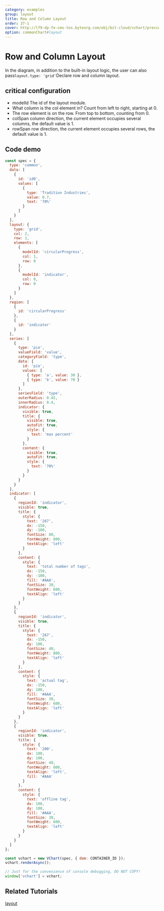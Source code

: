 ```yaml
---
category: examples
group: layout
title: Row and Column Layout
order: 37-1
cover: http://lf9-dp-fe-cms-tos.byteorg.com/obj/bit-cloud/vchart/preview/layout/grid-layout.png
option: commonChart#layout
---
```


# Row and Column Layout

In the diagram, in addition to the built-in layout logic, the user can also pass`layout.type: 'grid'`Declare row and column layout.

## critical configuration

- modelId The id of the layout module.
- What column is the col element in? Count from left to right, starting at 0.
- The row element is on the row. From top to bottom, counting from 0.
- colSpan column direction, the current element occupies several columns, the default value is 1.
- rowSpan row direction, the current element occupies several rows, the default value is 1.

## Code demo

```javascript livedemo
const spec = {
  type: 'common',
  data: [
    {
      id: 'id0',
      values: [
        {
          type: 'Tradition Industries',
          value: 0.7,
          text: '70%'
        }
      ]
    }
  ],
  layout: {
    type: 'grid',
    col: 2,
    row: 1,
    elements: [
      {
        modelId: 'circularProgress',
        col: 1,
        row: 0
      },
      {
        modelId: 'indicator',
        col: 0,
        row: 0
      }
    ]
  },
  region: [
    {
      id: 'circularProgress'
    },
    {
      id: 'indicator'
    }
  ],
  series: [
    {
      type: 'pie',
      valueField: 'value',
      categoryField: 'type',
      data: {
        id: 'pie',
        values: [
          { type: 'a', value: 30 },
          { type: 'b', value: 70 }
        ]
      },
      seriesField: 'type',
      outerRadius: 0.45,
      innerRadius: 0.4,
      indicator: {
        visible: true,
        title: {
          visible: true,
          autoFit: true,
          style: {
            text: 'max percent'
          }
        },
        content: {
          visible: true,
          autoFit: true,
          style: {
            text: '70%'
          }
        }
      }
    }
  ],
  indicator: [
    {
      regionId: 'indicator',
      visible: true,
      title: {
        style: {
          text: '267',
          dx: -150,
          dy: -100,
          fontSize: 80,
          fontWeight: 800,
          textAlign: 'left'
        }
      },
      content: {
        style: {
          text: 'total number of tags',
          dx: -150,
          dy: -100,
          fill: '#AAA',
          fontSize: 30,
          fontWeight: 600,
          textAlign: 'left'
        }
      }
    },
    {
      regionId: 'indicator',
      visible: true,
      title: {
        style: {
          text: '267',
          dx: -150,
          dy: 100,
          fontSize: 40,
          fontWeight: 800,
          textAlign: 'left'
        }
      },
      content: {
        style: {
          text: 'actual tag',
          dx: -150,
          dy: 100,
          fill: '#AAA',
          fontSize: 30,
          fontWeight: 600,
          textAlign: 'left'
        }
      }
    },
    {
      regionId: 'indicator',
      visible: true,
      title: {
        style: {
          text: '200',
          dx: 100,
          dy: 100,
          fontSize: 40,
          fontWeight: 800,
          textAlign: 'left',
          fill: '#AAA'
        }
      },
      content: {
        style: {
          text: 'offline tag',
          dx: 100,
          dy: 100,
          fill: '#AAA',
          fontSize: 30,
          fontWeight: 600,
          textAlign: 'left'
        }
      }
    }
  ]
};

const vchart = new VChart(spec, { dom: CONTAINER_ID });
vchart.renderAsync();

// Just for the convenience of console debugging, DO NOT COPY!
window['vchart'] = vchart;
```

## Related Tutorials

[layout](link)
